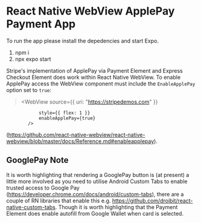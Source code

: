 # React Native WebView ApplePay Payment App

To run the app please install the depedencies and start Expo.

1. npm i
2. npx expo start

Stripe's implementation of ApplePay via Payment Element and Express Checkout Element does work within React Native WebView. To enable ApplePay access the WebView component must include the `EnableApplePay` option set to `true`:

> <WebView source={{ uri: "https://stripedemos.com" }}

    			style={{ flex: 1 }}
    			enableApplePay={true}
    		/>

(https://github.com/react-native-webview/react-native-webview/blob/master/docs/Reference.md#enableapplepay).

## GooglePay Note

It is worth highlighting that rendering a GooglePay button is (at present) a little more involved as you need to utilise Android Custom Tabs to enable trusted access to Google Pay (https://developer.chrome.com/docs/android/custom-tabs), there are a couple of RN libraries that enable this e.g. https://github.com/droibit/react-native-custom-tabs. Though it is worth highlighting that the Payment Element does enable autofill from Google Wallet when card is selected.
